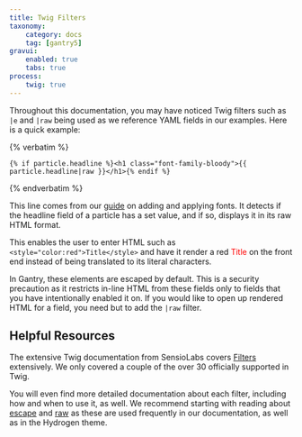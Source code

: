 ```yaml
---
title: Twig Filters
taxonomy:
    category: docs
    tag: [gantry5]
gravui:
    enabled: true
    tabs: true
process:
    twig: true
---
```


Throughout this documentation, you may have noticed Twig filters such as `|e` and `|raw` being used as we reference YAML fields in our examples. Here is a quick example:

{% verbatim %}

```twig
{% if particle.headline %}<h1 class="font-family-bloody">{{ particle.headline|raw }}</h1>{% endif %}
```

{% endverbatim %}

This line comes from our [guide](../../tutorials/fonts) on adding and applying fonts. It detects if the headline field of a particle has a set value, and if so, displays it in its raw HTML format.

This enables the user to enter HTML such as `<style="color:red">Title</style>` and have it render a red <span style="color: red;" markdown="1">Title</span> on the front end instead of being translated to its literal characters.

In Gantry, these elements are escaped by default. This is a security precaution as it restricts in-line HTML from these fields only to fields that you have intentionally enabled it on. If you would like to open up rendered HTML for a field, you need but to add the `|raw` filter.

## Helpful Resources

The extensive Twig documentation from SensioLabs covers [Filters](http://twig.sensiolabs.org/doc/filters/index.html) extensively. We only covered a couple of the over 30 officially supported in Twig.

You will even find more detailed documentation about each filter, including how and when to use it, as well. We recommend starting with reading about [escape](http://twig.sensiolabs.org/doc/filters/escape.html) and [raw](http://twig.sensiolabs.org/doc/filters/raw.html) as these are used frequently in our documentation, as well as in the Hydrogen theme.